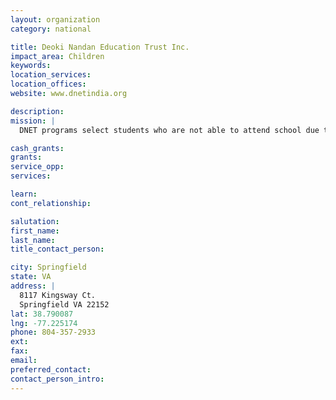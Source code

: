 ```yaml
---
layout: organization
category: national

title: Deoki Nandan Education Trust Inc.
impact_area: Children
keywords: 
location_services: 
location_offices: 
website: www.dnetindia.org

description: 
mission: |
  DNET programs select students who are not able to attend school due to financial reasons.  A DNET program monitor in the field pays tuition, provides books and uniforms, and assures that the children meet attendance and performance requirements in school.  In addition, the children's families receive a stipend to relieve the students of the need to work.  Article 26 of the Universal Declaration of Human Rights states "Elementary education shall be compulsory."  In the impoverished rural areas of northern India, however, basic education often falls by the wayside as families struggle to earn their daily meals. By providing scholarships, books, and uniform donations, the Deoki Nandan Education Trust strives to ensure that all Indian children have access to education.

cash_grants: 
grants: 
service_opp: 
services: 

learn: 
cont_relationship: 

salutation: 
first_name: 
last_name: 
title_contact_person: 

city: Springfield
state: VA
address: |
  8117 Kingsway Ct.  
  Springfield VA 22152
lat: 38.790087
lng: -77.225174
phone: 804-357-2933
ext: 
fax: 
email: 
preferred_contact: 
contact_person_intro: 
---
```

